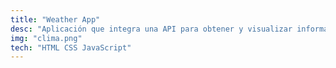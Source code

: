 ```yaml
---
title: "Weather App"
desc: "Aplicación que integra una API para obtener y visualizar información meteorológica en tiempo real."
img: "clima.png"
tech: "HTML CSS JavaScript"
---
```

